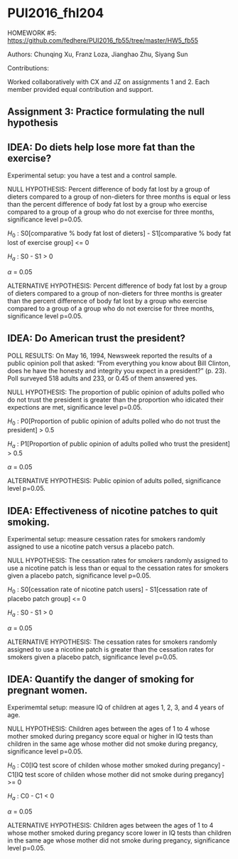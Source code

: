 # PUI2016_fhl204

HOMEWORK #5: https://github.com/fedhere/PUI2016_fb55/tree/master/HW5_fb55

Authors: Chunqing Xu, Franz Loza, Jianghao Zhu, Siyang Sun

Contributions:

Worked collaboratively with CX and JZ on assignments 1 and 2.  Each member provided equal contribution and support.


## Assignment 3: Practice formulating the null hypothesis

## IDEA: Do diets help lose more fat than the exercise?
Experimental setup: you have a test and a control sample.

NULL HYPOTHESIS:
Percent difference of body fat lost by a group of dieters compared to a group of non-dieters for three months is equal or less than the percent difference of body fat lost by a group who exercise compared to a group of a group who do not exercise for three months, significance level p=0.05.

$H_0$ : S0[comparative % body fat lost of dieters] - S1[comparative % body fat lost of exercise group] <= 0

$H_a$ : S0 - S1 > 0

$\alpha$ = 0.05

ALTERNATIVE HYPOTHESIS:
Percent difference of body fat lost by a group of dieters compared to a group of non-dieters for three months is greater than the percent difference of body fat lost by a group who exercise compared to a group of a group who do not exercise for three months, significance level p=0.05.

## IDEA: Do American trust the president?
POLL RESULTS: On May 16, 1994, Newsweek reported the results of a public opinion poll that asked: “From everything you know about Bill Clinton, does he have the honesty and integrity you expect in a president?” (p. 23). Poll surveyed 518 adults and 233, or 0.45 of them answered yes.

NULL HYPOTHESIS:
The proportion of public opinion of adults polled who do not trust the president is greater than the proportion who idicated their expections are met, significance level p=0.05.

$H_0$ : P0[Proportion of public opinion of adults polled who do not trust the president] > 0.5

$H_a$ : P1[Proportion of public opinion of adults polled who trust the president] > 0.5

$\alpha$ = 0.05

ALTERNATIVE HYPOTHESIS:
Public opinion of adults polled, significance level p=0.05.

## IDEA: Effectiveness of nicotine patches to quit smoking.
Experimental setup: measure cessation rates for smokers randomly assigned to use a nicotine patch versus a placebo patch.

NULL HYPOTHESIS:
The cessation rates for smokers randomly assigned to use a nicotine patch is less than or equal to the cessation rates for smokers given a placebo patch, significance level p=0.05.

$H_0$ : S0[cessation rate of nicotine patch users] - S1[cessation rate of placebo patch group] <= 0

$H_a$ : S0 - S1 > 0

$\alpha$ = 0.05

ALTERNATIVE HYPOTHESIS:
The cessation rates for smokers randomly assigned to use a nicotine patch is greater than the cessation rates for smokers given a placebo patch, significance level p=0.05.

## IDEA: Quantify the danger of smoking for pregnant women.
Experimemtal setup: measure IQ of children at ages 1, 2, 3, and 4 years of age.

NULL HYPOTHESIS:
Children ages between the ages of 1 to 4 whose mother smoked during pregancy score equal or higher in IQ tests than children in the same age whose mother did not smoke during pregancy, significance level p=0.05.

$H_0$ : C0[IQ test score of childen whose mother smoked during pregancy] - C1[IQ test score of childen whose mother did not smoke during pregancy] >= 0

$H_a$ : C0 - C1 < 0

$\alpha$ = 0.05

ALTERNATIVE HYPOTHESIS:
Children ages between the ages of 1 to 4 whose mother smoked during pregancy score lower in IQ tests than children in the same age whose mother did not smoke during pregancy, significance level p=0.05.
